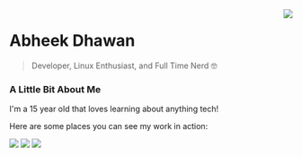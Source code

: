 
<img align="right" src="https://github-readme-stats.vercel.app/api?username=adawesomeguy&title_color=FD9047&icon_color=FD9047&text_color=FFFFFF&custom_title=My+GitHub+Stats&show_icons=true&theme=tokyonight" />

# Abheek Dhawan
> Developer, Linux Enthusiast, and Full Time Nerd 🤓
<h3>A Little Bit About Me</h2>

<p>I'm a 15 year old that loves learning about anything tech!</p>

<p>Here are some places you can see my work in action:</p>

<a href="https://www.youtube.com/channel/UCjMklVqZIPRwcFXKUOXhHYg"> <img src="https://img.shields.io/badge/youtube-FF8888?logo=youtube&logoColor=white&style=for-the-badge" /></a>
<a href="https://www.adawesome.tech"> <img src="https://img.shields.io/badge/website-8888FF?logo=firefox&style=for-the-badge" /></a>
<a href="https://www.npmjs.com/~adawesomeguy"> <img src="https://img.shields.io/badge/NPMJS-FF88FF?logo=npm&logoColor=white&style=for-the-badge" /></a>

<!--<a href=""><img src="https://github-readme-stats.vercel.app/api/pin/?username=adawesomeguy&repo=spacescape2d&title_color=FD9047&icon_color=FD9047&text_color=FFFFFF&custom_title=My+GitHub+Stats&show_icons=true&theme=radical"></a>-->
  
<!--![](https://github-readme-stats.vercel.app/api/pin/?username=adawesomeguy&repo=awesomescibo&title_color=FD9047&icon_color=FD9047&text_color=FFFFFF&custom_title=My+GitHub+Stats&show_icons=true&theme=radical)
![](https://github-readme-stats.vercel.app/api/pin/?username=adawesomeguy&repo=awesomemc&title_color=FD9047&icon_color=FD9047&text_color=FFFFFF&custom_title=My+GitHub+Stats&show_icons=true&theme=radical)
![](https://github-readme-stats.vercel.app/api/pin/?username=adawesomeguy&repo=spacescape2d&title_color=FD9047&icon_color=FD9047&text_color=FFFFFF&custom_title=My+GitHub+Stats&show_icons=true&theme=radical)-->

<!--<a href="https://github.com/ADawesomeguy/AwesomeMC">
<img align="right" src="https://github-readme-stats.vercel.app/api/pin/?username=adawesomeguy&repo=awesomemc&title_color=FD9047&icon_color=FD9047&tet_color=FFFFFF&custom_title=My+GitHub+Stats&show_icons=true&theme=radical" />
</a>
<a href="https://github.com/ADawesomeguy/SpacEscape2D">
<img alight="right" src="https://github-readme-stats.vercel.app/api/pin/?username=adawesomeguy&repo=spacescape2d&title_color=FD9047&icon_color=FD9047&text_color=FFFFFF&custom_title=My+GitHub+Stats&show_icons=true&theme=radical" />
</a>-->

<!--
**ADawesomeguy/ADawesomeguy** is a ✨ _special_ ✨ repository because its `README.md` (this file) appears on your GitHub profile.

Here are some ideas to get you started:

- 🔭 I’m currently working on ...
- 🌱 I’m currently learning ...
- 👯 I’m looking to collaborate on ...
- 🤔 I’m looking for help with ...
- 💬 Ask me about ...
- 📫 How to reach me: ...
- 😄 Pronouns: ...
- ⚡ Fun fact: ...
-->
